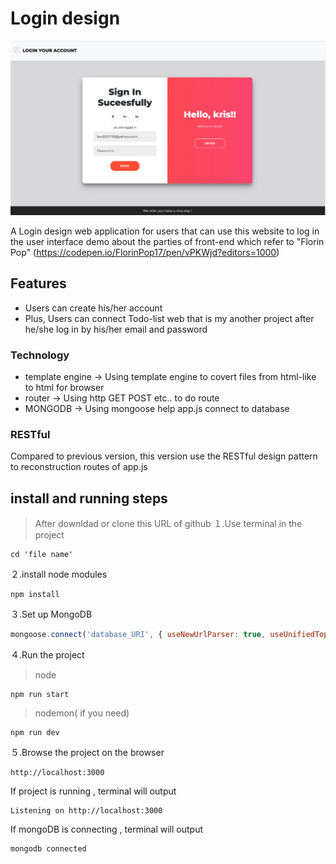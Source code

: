 # Login design
![Index page about Login interface](./Public/login.png)

A Login design web application for users that can use this website to log in the user interface demo
about the parties of front-end which refer to "Florin Pop" (https://codepen.io/FlorinPop17/pen/vPKWjd?editors=1000) 
## Features
- Users can create his/her account 
- Plus, Users can connect Todo-list web that is my another project after he/she log in by his/her email and password 


### Technology
- template engine -> Using template engine to covert files from html-like to html for browser
- router -> Using http GET POST etc.. to do route
- MONGODB -> Using mongoose  help app.js connect to database

### RESTful 
Compared to previous version, this version use the RESTful design pattern to reconstruction routes of app.js

## **install and running steps**

> After downldad or clone this URL of github
１.Use terminal in the project

```properties
cd 'file name'
```

２.install node modules

```properties
npm install
```

３.Set up MongoDB

```js
mongoose.connect('database_URI', { useNewUrlParser: true, useUnifiedTopology: true })
```
４.Run the project
> node
```properties
npm run start
```
> nodemon( if you need)
```properties
npm run dev
```

５.Browse the project on the browser

```
http://localhost:3000
```

If project is running , terminal will output
```
Listening on http://localhost:3000
```
If mongoDB is connecting , terminal will output 
```
mongodb connected
```
